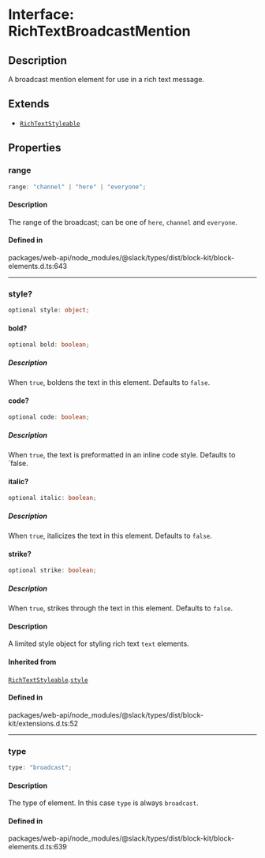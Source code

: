 # Interface: RichTextBroadcastMention

## Description

A broadcast mention element for use in a rich text message.

## Extends

- [`RichTextStyleable`](Interface.RichTextStyleable.md)

## Properties

### range

```ts
range: "channel" | "here" | "everyone";
```

#### Description

The range of the broadcast; can be one of `here`, `channel` and `everyone`.

#### Defined in

packages/web-api/node\_modules/@slack/types/dist/block-kit/block-elements.d.ts:643

***

### style?

```ts
optional style: object;
```

#### bold?

```ts
optional bold: boolean;
```

##### Description

When `true`, boldens the text in this element. Defaults to `false`.

#### code?

```ts
optional code: boolean;
```

##### Description

When `true`, the text is preformatted in an inline code style. Defaults to `false.

#### italic?

```ts
optional italic: boolean;
```

##### Description

When `true`, italicizes the text in this element. Defaults to `false`.

#### strike?

```ts
optional strike: boolean;
```

##### Description

When `true`, strikes through the text in this element. Defaults to `false`.

#### Description

A limited style object for styling rich text `text` elements.

#### Inherited from

[`RichTextStyleable`](Interface.RichTextStyleable.md).[`style`](Interface.RichTextStyleable.md#style)

#### Defined in

packages/web-api/node\_modules/@slack/types/dist/block-kit/extensions.d.ts:52

***

### type

```ts
type: "broadcast";
```

#### Description

The type of element. In this case `type` is always `broadcast`.

#### Defined in

packages/web-api/node\_modules/@slack/types/dist/block-kit/block-elements.d.ts:639
